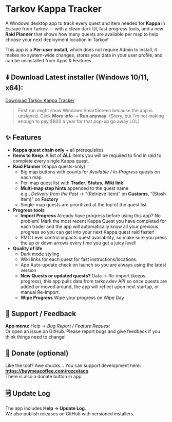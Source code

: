 # Tarkov Kappa Tracker

A Windows desktop app to track every quest and item needed for **Kappa** in Escape from Tarkov — with a clean dark UI, fast progress tools, and a new **Raid Planner** that shows how many quests are available per map to help choose your next deployment location in Tarkov!

This app is a **Per-user install**, which does not require Admin to install, it makes no system-wide changes, stores your data in your user profile, and can be uninstalled from Apps & Features.

## ⬇️ Download Latest installer (Windows 10/11, x64):
[Download Tarkov Kappa Tracker](https://github.com/RozcoTaco/EFT-Kappa-Quest-Tracker/releases/latest/download/TarkovKappaTracker_Setup.exe)

> First run might show Windows SmartScreen because the app is unsigned. Click **More info** → **Run anyway**.
  (Sorry, but i'm not making enough to pay $800 a year for that pop-up go away LOL)

## ✨ Features

- **Kappa quest chain only** + all prerequisites 
- **Items to Keep**: A list of **ALL** items you will be required to find in raid to complete every single Kappa quest.
- **Raid Planner** (Kappa quests-only)
  - Big map buttons with counts for *Available / In-Progress* quests on each map
  - Per-map quest list with **Trader**, **Status**, **Wiki link**
  - **Multi-map step hints** appended to the quest name  
    e.g., *Delivery from the Past* → “(Retrieve Item)” on **Customs**, “(Stash Item)” on **Factory**
  - Single-map quests are prioritized at the top of the quest list 
- **Progress tools**
  - **Import Progress** Already have progress before using this app? No problem! Mark the most recent Kappa Quest you have completed for each trader and the app will automatically know all your previous progress so you can get into your next Kappa quest raid faster!
  - PMC Level control impacts quest availability, so make sure you press the up or down arrows every time you get a juicy level!
- **Quality of life**
  - Dark mode styling
  - Wiki links for each quest for fast instructions/locations.
  - App Auto-update check on launch so you are always using the latest version
  - **New Quests or updated quests?** Data → Re-import (keeps progress), this app pulls data from tarkov.dev API so once quests are added or moved around, the app will reflect upon next startup, or manual Re-Import.
  - **Wipe Progress** Wipe your progress on Wipe Day

## 💬 Support / Feedback

  **App menu:** Help → *Bug Report / Feature Request*  
    Or open an issue on GitHub. Please report bugs and give feedback if you think things need to change!

## 🙌 Donate (optional)

  Like the tool? Awe shucks... You can support development here: **https://buymeacoffee.com/rozcotaco**  
  There is also a donate button in app

## 🗒️ Update Log

  The app includes **Help → Update Log**.  
  We also publish releases on GitHub with versioned installers.


